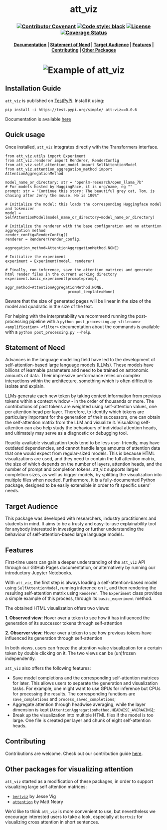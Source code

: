 # **<p align=center> att_viz </p>**
### <p align=center> [![Contributor Covenant](https://img.shields.io/badge/Contributor%20Covenant-2.1-4baaaa.svg)](CODE_OF_CONDUCT.md) <a href="https://github.com/psf/black"><img alt="Code style: black" src="https://img.shields.io/badge/code%20style-black-000000.svg"></a> [![License](https://img.shields.io/badge/License-Apache_2.0-blue.svg)](https://opensource.org/licenses/Apache-2.0) [![Coverage Status](https://github.com/aindreias/att_viz/blob/main/reports/coverage/coverage_badge.svg)](https://github.com/aindreias/att_viz/blob/main/reports/coverage/html_report/index.html) </p>

#### <p align=center> [Documentation](https://aindreias.github.io/att_viz/att_viz.html) | [Statement of Need](#statement-of-need)  |  [Target Audience](#target-audience)  |  [Features](#features)  |  [Contributing](#contributing) | [Other Packages](#other-packages-for-visualizing-attention)</p>

# <p align=center> ![Example of att\_viz](https://github.com/aindreias/att_viz/blob/main/examples/tomjerry_v2.png "Title") </p>

## Installation Guide

`att_viz` is published on [TestPyPi](https://test.pypi.org/project/att-viz/0.0.6/). Install it using:

`pip install -i https://test.pypi.org/simple/ att-viz==0.0.6`

Documentation is available [here](https://aindreias.github.io/att_viz/att_viz.html)

## Quick usage

Once installed, `att_viz` integrates directly with the Transformers interface. 

```
from att_viz.utils import Experiment
from att_viz.renderer import Renderer, RenderConfig
from att_viz.self_attention_model import SelfAttentionModel
from att_viz.attention_aggregation_method import AttentionAggregationMethod

model_name_or_directory: str = "openlm-research/open_llama_7b"
# For models hosted by HuggingFace, it is org/name, eg ""
prompt: str = "Continue this story: The beautiful grey cat, Tom, is chasing after Jerry the mouse. He is 100%"

# Initialize the model: this loads the corresponding Huggingface model and tokenizer
model = SelfAttentionModel(model_name_or_directory=model_name_or_directory)

# Initialize the renderer with the base configuration and no attention aggregation method
render_config=RenderConfig()
renderer = Renderer(render_config,
                    aggregation_method=AttentionAggregationMethod.NONE)

# Initialize the experiment 
experiment = Experiment(model, renderer)

# Finally, run inference, save the attention matrices and generate html render files in the current working directory
experiment.basic_experiment(prompt=prompt,
                            aggr_method=AttentionAggregationMethod.NONE,
                            prompt_template=None)
```

Beware that the size of generated pages will be linear in the size of the model and quadratic in the size of the text.

For helping with the interpretability we recommend running the post-processing pipeline with a `python post_processing.py <filename> <amplification> <filter>` documentation about the commands is available with a `python post_processing.py --help`.


## Statement of Need

Advances in the language modelling field have led to the development of self-attention-based large language models (LLMs). These models have billions of learnable parameters and need to be trained on astronomic amounts of data. Their impressive performance relies on complex interactions within the architecture, something which is often difficult to isolate and explain.

LLMs generate each new token by taking context information from previous tokens within a context window - in the order of thousands or more. The contributions of past tokens are weighted using self-attention values, one per attention head per layer. Therefore, to identify which tokens are particulary important for the generation of their successors, one can obtain the self-attention matrix from the LLM and visualize it. Visualizing self-attention can also help study the behaviours of individual attention heads, and ultimately may serve as a diagnostic or debugging tool.

Readily-available visualization tools tend to be less user-friendly, may have outdated dependencies, and cannot handle large amounts of attention data that one would expect from regular-sized models. This is because HTML visualizations are used, and they need to contain the full attention matrix, the size of which depends on the number of layers, attention heads, and the number of prompt and completion tokens. att_viz supports larger completion sizes, as well as bigger models, by splitting the visualization into multiple files when needed. Furthermore, it is a fully-documented Python package, designed to be easily extensible in order to fit specific users' needs.

## Target Audience

This package was developed with researchers, industry practitioners and students in mind. It aims to be a trusty and easy-to-use explainability tool for anybody interested in investigating or further understanding the behaviour of self-attention-based large language models.

## Features

First-time users can gain a deeper understanding of the `att_viz` API through our GitHub Pages documentation, or alternatively by running our introductory Jupyter Notebooks.

With `att_viz`, the first step is always loading a self-attention-based model using `SelfAttentionModel`, running inference on it, and then rendering the resulting self-attention matrix using `Renderer`. The `Experiment` class provides a simple example of this process, through its `basic_experiment` method.

The obtained HTML visualization offers two views:

**1. Observed view**: Hover over a token to see how it has influenced the generation of its successor tokens through self-attention

**2. Observer view**: Hover over a token to see how previous tokens have influenced its generation through self-attention

In both views, users can freeze the attention value visualization for a certain token by double clicking on it. The two views can be (un)frozen independently.

`att_viz` also offers the following features:
- Save model completions and the corresponding self-attention matrices for later. This allows users to separate the generation and visualization tasks. For example, one might want to use GPUs for inference but CPUs for processing the results. The corresponding functions are `save_completions` and `process_saved_completions`;
- Aggregate attention through headwise averaging, while the layer dimension is kept (`AttentionAggregationMethod.HEADWISE_AVERAGING`);
- Break up the visualization into multiple HTML files if the model is too large. One file is created per layer and chunk of eight self-attention heads.

## Contributing

Contributions are welcome. Check out our contribution guide [here](https://github.com/aindreias/att_viz/blob/main/CONTRIBUTING.md).

## Other packages for visualizing attention

`att_viz` started as a modification of these packages, in order to support visualizing large self attention matrices:
- [`bertviz`](https://github.com/jessevig/bertviz) by Jesse Vig
- [`attention`](https://github.com/mattneary/attention/) by Matt Neary

We'd like to think `att_viz` is more convenient to use, but nevertheless we encourage interested users to take a look, especially at `bertviz` for visualizing cross attention in short sentences.
